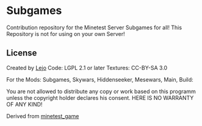 Subgames
========

Contribution repository for the Minetest Server Subgames for all!
This Repository is not for using on your own Server!

License
-------

Created by [Lejo](https://github.com/Lejo1)
Code: LGPL 2.1 or later
Textures: CC-BY-SA 3.0

For the Mods: Subgames, Skywars, Hiddenseeker, Mesewars, Main, Build:

You are not allowed to distribute any copy or work based on this programm unless the copyright
holder declares his consent.
HERE IS NO WARRANTY OF ANY KIND!


Derived from [minetest_game](https://github.com/minetest/minetest_game)
